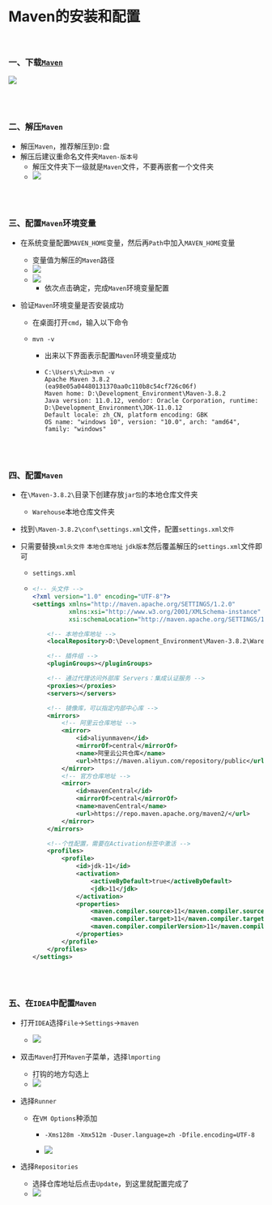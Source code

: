 # Maven的安装和配置

<br>

### 一、下载[`Maven`](https://maven.apache.org/download.cgi#)

![](https://github.com/Dashan-IZ/DS_Installation/raw/master/Images/Maven-Images/2021-09-09_185016.png)

<br>

<br>

### 二、解压`Maven`

- 解压`Maven`，推荐解压到`D:`盘
- 解压后建议重命名文件夹`Maven-版本号`
  - 解压文件夹下一级就是`Maven`文件，不要再嵌套一个文件夹
  - ![](https://github.com/Dashan-IZ/DS_Installation/raw/master/Images/Maven-Images/2021-09-09_185844.png)

<br>

<br>

### 三、配置`Maven`环境变量

- 在系统变量配置`MAVEN_HOME`变量，然后再`Path`中加入`MAVEN_HOME`变量

  - 变量值为解压的`Maven`路径
  - ![](https://github.com/Dashan-IZ/DS_Installation/raw/master/Images/Maven-Images/2021-09-09_190737.png)
  - ![](https://github.com/Dashan-IZ/DS_Installation/raw/master/Images/Maven-Images/2021-09-09_190819.png)
    - 依次点击确定，完成`Maven`环境变量配置

- 验证`Maven`环境变量是否安装成功

  - 在桌面打开`cmd`，输入以下命令

  - ```shell
    mvn -v
    ```

    - 出来以下界面表示配置`Maven`环境变量成功

    - ```shell
      C:\Users\大山>mvn -v
      Apache Maven 3.8.2 (ea98e05a04480131370aa0c110b8c54cf726c06f)
      Maven home: D:\Development_Environment\Maven-3.8.2
      Java version: 11.0.12, vendor: Oracle Corporation, runtime: D:\Development_Environment\JDK-11.0.12
      Default locale: zh_CN, platform encoding: GBK
      OS name: "windows 10", version: "10.0", arch: "amd64", family: "windows"
      ```

<br>

<br>

### 四、配置`Maven`

- 在`\Maven-3.8.2\`目录下创建存放`jar包`的本地仓库文件夹

  - `Warehouse`本地仓库文件夹

- 找到`\Maven-3.8.2\conf\settings.xml`文件，配置`settings.xml文件`

- 只需要替换`xml头文件` `本地仓库地址` `jdk版本`然后覆盖解压的`settings.xml`文件即可

  - `settings.xml`

  - ```xml
    <!-- 头文件 -->
    <?xml version="1.0" encoding="UTF-8"?>
    <settings xmlns="http://maven.apache.org/SETTINGS/1.2.0"
              xmlns:xsi="http://www.w3.org/2001/XMLSchema-instance"
              xsi:schemaLocation="http://maven.apache.org/SETTINGS/1.2.0 https://maven.apache.org/xsd/settings-1.2.0.xsd">
    
        <!-- 本地仓库地址 -->
        <localRepository>D:\Development_Environment\Maven-3.8.2\Warehouse</localRepository>
    
        <!-- 插件组 -->
        <pluginGroups></pluginGroups>
    
        <!-- 通过代理访问外部库 Servers：集成认证服务 -->
        <proxies></proxies>
        <servers></servers>
    
        <!-- 镜像库，可以指定内部中心库 -->
        <mirrors>
    		<!-- 阿里云仓库地址 -->
            <mirror>
                <id>aliyunmaven</id>
                <mirrorOf>central</mirrorOf>
                <name>阿里云公共仓库</name>
                <url>https://maven.aliyun.com/repository/public</url>
            </mirror>
    		<!-- 官方仓库地址 -->
            <mirror>
                <id>mavenCentral</id>
                <mirrorOf>central</mirrorOf>
                <name>mavenCentral</name>
                <url>https://repo.maven.apache.org/maven2/</url>
            </mirror>
        </mirrors>
    
        <!--个性配置，需要在Activation标签中激活 -->
        <profiles>
            <profile>
                <id>jdk-11</id>
                <activation>
                    <activeByDefault>true</activeByDefault>
                    <jdk>11</jdk>
                </activation>
                <properties>
                    <maven.compiler.source>11</maven.compiler.source>
                    <maven.compiler.target>11</maven.compiler.target>
                    <maven.compiler.compilerVersion>11</maven.compiler.compilerVersion>
                </properties>
            </profile>
        </profiles>
    </settings>
    ```

<br>

<br>

### 五、在`IDEA`中配置`Maven`

- 打开`IDEA`选择`File`→`Settings`→`maven`
  - ![](https://github.com/Dashan-IZ/DS_Installation/raw/master/Images/Maven-Images/2021-09-13_204719.png)

- 双击`Maven`打开`Maven`子菜单，选择`lmporting`
  - 打钩的地方勾选上
  - ![](https://github.com/Dashan-IZ/DS_Installation/raw/master/Images/Maven-Images/2021-09-13_205333.png)

- 选择`Runner`

  - 在`VM Options`种添加

    - ```shell
      -Xms128m -Xmx512m -Duser.language=zh -Dfile.encoding=UTF-8
      ```

    - ![](https://github.com/Dashan-IZ/DS_Installation/raw/master/Images/Maven-Images/2021-09-13_205537.png)

- 选择`Repositories`
  
  - 选择仓库地址后点击`Update`，到这里就配置完成了
  - ![](https://github.com/Dashan-IZ/DS_Installation/raw/master/Images/Maven-Images/2021-09-12_174547.png)
